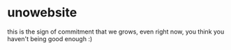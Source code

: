 # unowebsite
this is the sign of commitment that we grows, even right now, you think you haven't being good enough :)
